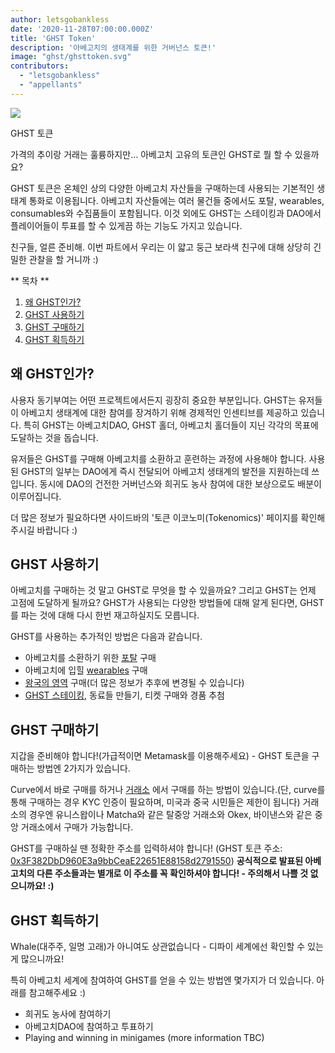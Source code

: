 ```yaml
---
author: letsgobankless
date: '2020-11-28T07:00:00.000Z'
title: 'GHST Token'
description: '아베고치의 생태계를 위한 거버넌스 토큰!'
image: "ghst/ghsttoken.svg"
contributors:
  - "letsgobankless"
  - "appellants"
---
```


<div class="headerImageContainer">
<img class="headerImage" src="/ghst/ghst.gif">
<p class="headerImageText">GHST 토큰</p>
</div>

가격의 추이랑 거래는 훌륭하지만... 아베고치 고유의 토큰인 GHST로 뭘 할 수 있을까요?

GHST 토큰은 온체인 상의 다양한 아베고치 자산들을 구매하는데 사용되는 기본적인 생태계 통화로 이용됩니다. 아베고치 자산들에는 여러 물건들 중에서도 포탈, wearables, consumables와 수집품들이 포함됩니다. 이것 외에도 GHST는 스테이킹과 DAO에서 플레이어들이 투표를 할 수 있게끔 하는 기능도 가지고 있습니다.

친구들, 얼른 준비해. 이번 파트에서 우리는 이 얇고 둥근 보라색 친구에 대해 상당히 긴밀한 관찰을 할 거니까 :)

<div class="contentsBox">

** 목차 **

<ol>
<li><a href=#why-ghst>왜 GHST인가?</a></li>
<li><a href=#using-ghst>GHST 사용하기</a></li>
<li><a href=#buying-ghst>GHST 구매하기</a></li>
<li><a href=#earning-ghst>GHST 획득하기</a></li>
</ol>

</div>

## 왜 GHST인가?
사용자 동기부여는 어떤 프로젝트에서든지 굉장히 중요한 부분입니다. GHST는 유저들이 아베고치 생태계에 대한 참여를 장겨하기 위해 경제적인 인센티브를 제공하고 있습니다. 특히 GHST는 아베고치DAO, GHST 홀더, 아베고치 홀더들이 지닌 각각의 목표에 도달하는 것을 돕습니다.

유저들은 GHST를 구매해 아베고치를 소환하고 훈련하는 과정에 사용해야 합니다. 사용된 GHST의 일부는 DAO에게 즉시 전달되어 아베고치 생태계의 발전을 지원하는데 쓰입니다. 동시에 DAO의 건전한 거버넌스와 희귀도 농사 참여에 대한 보상으로도 배분이 이루어집니다.

더 많은 정보가 필요하다면 사이드바의 '토큰 이코노미(Tokenomics)' 페이지를 확인해주시길 바랍니다 :)

## GHST 사용하기
아베고치를 구매하는 것 말고 GHST로 무엇을 할 수 있을까요? 그리고 GHST는 언제 고점에 도달하게 될까요? GHST가 사용되는 다양한 방법들에 대해 알게 된다면, GHST를 파는 것에 대해 다시 한번 재고하실지도 모릅니다.

GHST를 사용하는 추가적인 방법은 다음과 같습니다.

* 아베고치를 소환하기 위한 [포탈](/portals) 구매
* 아베고치에 입힐 [wearables](/wearables) 구매
* [왕국의 영역](/metaverse) 구매(더 많은 정보가 추후에 변경될 수 있습니다)
* [GHST 스테이킹](/staking), 동료들 만들기, 티켓 구매와 경품 추첨

## GHST 구매하기
지갑을 준비해야 합니다!(가급적이면 Metamask를 이용해주세요) - GHST 토큰을 구매하는 방법엔 2가지가 있습니다.

Curve에서 바로 구매를 하거나 [거래소](https://www.coingecko.com/en/coins/aavegotchi#markets) 에서 구매를 하는 방법이 있습니다.(단, curve를 통해 구매하는 경우 KYC 인증이 필요하며, 미국과 중국 시민들은 제한이 됩니다) 거래소의 경우엔 유니스왑이나 Matcha와 같은 탈중앙 거래소와 Okex, 바이낸스와 같은 중앙 거래소에서 구매가 가능합니다.

GHST를 구매하실 땐 정확한 주소를 입력하셔야 합니다! (GHST 토큰 주소: [0x3F382DbD960E3a9bbCeaE22651E88158d2791550](https://etherscan.io/token/0x3F382DbD960E3a9bbCeaE22651E88158d2791550)) **공식적으로 발표된 아베고치의 다른 주소들과는 별개로 이 주소를 꼭 확인하셔야 합니다! - 주의해서 나쁠 것 없으니까요! :)**

## GHST 획득하기
Whale(대주주, 일명 고래)가 아니여도 상관없습니다 - 디파이 세계에선 확인할 수 있는 게 많으니까요!

특히 아베고치 세계에 참여하여 GHST를 얻을 수 있는 방법엔 몇가지가 더 있습니다. 아래를 참고해주세요 :)

* 희귀도 농사에 참여하기
* 아베고치DAO에 참여하고 투표하기
* Playing and winning in minigames (more information TBC)




